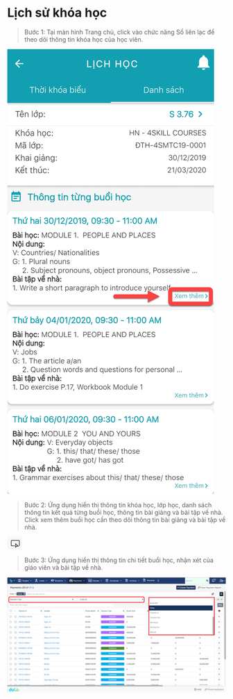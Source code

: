 # Lịch sử khóa học

> Bước 1: Tại màn hình Trang chủ, click vào chức năng Sổ liên lạc để theo dõi thông tin khóa học của học viên.

![](../.gitbook/assets/image%20%2845%29.png)

> Bước 2: Ứng dụng hiển thị thông tin khóa học, lớp học, danh sách thông tin kết quả từng buổi học, thông tin bài giảng và bài tập về nhà. Click xem thêm buổi học cần theo dõi thông tin bài giảng và bài tập về nhà.

![](../.gitbook/assets/image%20%2855%29.png)

> Bước 3: Ứng dụng hiển thị thông tin chi tiết buổi học, nhận xét của giáo viên và bài tập về nhà.

![](../.gitbook/assets/image%20%2867%29.png)

